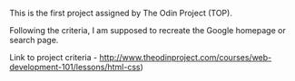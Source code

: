 This is the first project assigned by The Odin Project (TOP). 

Following the criteria, I am supposed to recreate the Google homepage or search page.

Link to project criteria - http://www.theodinproject.com/courses/web-development-101/lessons/html-css)